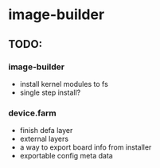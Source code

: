 # image-builder

## TODO:

### image-builder
- install kernel modules to fs
- single step install?

### device.farm
- finish defa layer
- external layers
- a way to export board info from installer
- exportable config meta data
